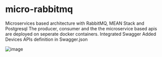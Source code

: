 # micro-rabbitmq
Microservices based architecture with RabbitMQ, MEAN Stack and Postgresql 
The producer, consumer and the the microservice based apis are deployed on seperate docker containers.
Integrated Swagger
Added Devices APIs definition in Swagger.json

![image](https://user-images.githubusercontent.com/2241234/208595521-f786119a-5572-468c-8303-999ecd8bcdef.png)
